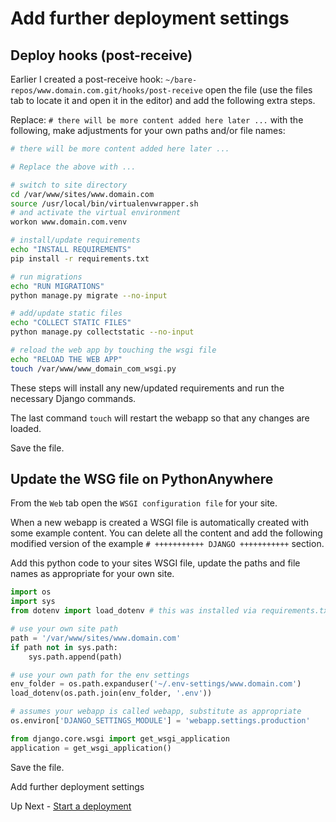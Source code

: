 # Add further deployment settings

## Deploy hooks (post-receive)

Earlier I created a post-receive hook: `~/bare-repos/www.domain.com.git/hooks/post-receive` open the file (use the files tab to locate it and open it in the editor) and add the following extra steps.

Replace: `# there will be more content added here later ...` with the following, make adjustments for your own paths and/or file names:

```bash
# there will be more content added here later ...

# Replace the above with ...

# switch to site directory
cd /var/www/sites/www.domain.com
source /usr/local/bin/virtualenvwrapper.sh
# and activate the virtual environment
workon www.domain.com.venv

# install/update requirements
echo "INSTALL REQUIREMENTS"
pip install -r requirements.txt

# run migrations
echo "RUN MIGRATIONS"
python manage.py migrate --no-input

# add/update static files
echo "COLLECT STATIC FILES"
python manage.py collectstatic --no-input

# reload the web app by touching the wsgi file
echo "RELOAD THE WEB APP"
touch /var/www/www_domain_com_wsgi.py
```

These steps will install any new/updated requirements and run the necessary Django commands.

The last command `touch` will restart the webapp so that any changes are loaded.

Save the file.

## Update the WSG file on PythonAnywhere

From the `Web` tab open the `WSGI configuration file` for your site.

When a new webapp is created a WSGI file is automatically created with some example content. You can delete all the content and add the following modified version of the example `# +++++++++++ DJANGO +++++++++++` section.

Add this python code to your sites WSGI file, update the paths and file names as appropriate for your own site.

```python
import os
import sys
from dotenv import load_dotenv # this was installed via requirements.txt

# use your own site path
path = '/var/www/sites/www.domain.com'
if path not in sys.path:
    sys.path.append(path)

# use your own path for the env settings
env_folder = os.path.expanduser('~/.env-settings/www.domain.com')
load_dotenv(os.path.join(env_folder, '.env'))

# assumes your webapp is called webapp, substitute as appropriate
os.environ['DJANGO_SETTINGS_MODULE'] = 'webapp.settings.production'

from django.core.wsgi import get_wsgi_application
application = get_wsgi_application()
```

Save the file.

Add further deployment settings

Up Next - [Start a deployment](./200-3-push-to-deploy.md)

